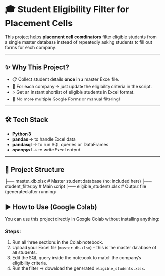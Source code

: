 # 🎓 Student Eligibility Filter for Placement Cells

This project helps **placement cell coordinators** filter eligible students from a single master database instead of repeatedly asking students to fill out forms for each company.  

---

## ✨ Why This Project?
- 📋 Collect student details **once** in a master Excel file.  
- 🏢 For each company → just update the eligibility criteria in the script.  
- ⚡ Get an instant shortlist of eligible students in Excel format.  
- 🚫 No more multiple Google Forms or manual filtering!  

---

## 🛠 Tech Stack
- **Python 3**  
- **pandas** → to handle Excel data  
- **pandasql** → to run SQL queries on DataFrames  
- **openpyxl** → to write Excel output  

---

## 📂 Project Structure
├── master_db.xlsx # Master student database (not included here)
├── student_filter.py # Main script
├── eligible_students.xlsx # Output file (generated after running)

## ▶️ How to Use (Google Colab)

You can use this project directly in Google Colab without installing anything:  


### Steps:
1. Run all three sections in the Colab notebook.  
2. Upload your Excel file (`master_db.xlsx`) – this is the master database of all students.  
3. Edit the SQL query inside the notebook to match the company’s eligibility criteria.  
4. Run the filter → download the generated `eligible_students.xlsx`.  

